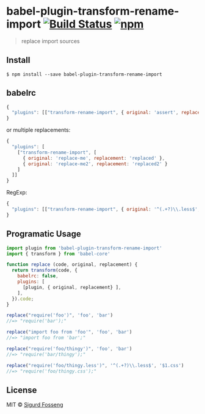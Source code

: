 # babel-plugin-transform-rename-import [![Build Status][travis-image]][travis-url] [![npm][npm-image]][npm-url]
[npm-image]: https://img.shields.io/npm/v/babel-plugin-transform-rename-import.svg?style=flat
[npm-url]: https://npmjs.org/package/babel-plugin-transform-rename-import
[travis-image]: https://travis-ci.org/laat/babel-plugin-transform-rename-import.svg?branch=master
[travis-url]: https://travis-ci.org/laat/babel-plugin-transform-rename-import

> replace import sources

## Install

```
$ npm install --save babel-plugin-transform-rename-import
```

## babelrc
```js
{
  "plugins": [["transform-rename-import", { original: 'assert', replacement: 'power-assert' }]]
}
```

or multiple replacements:
```js
{
  "plugins": [
    ["transform-rename-import", [
      { original: 'replace-me', replacement: 'replaced' },
      { original: 'replace-me2', replacement: 'replaced2' }
    ]
  ]]
}
```

RegExp:
```js
{
  "plugins": [["transform-rename-import", { original: '^(.+?)\\.less$', replacement: '$1.css' }]]
}
```


## Programatic Usage

```javascript
import plugin from 'babel-plugin-transform-rename-import'
import { transform } from 'babel-core'

function replace (code, original, replacement) {
  return transform(code, {
    babelrc: false,
    plugins: [
      [plugin, { original, replacement} ],
    ],
  }).code;
}

replace("require('foo')", 'foo', 'bar')
//=> "require('bar');"

replace("import foo from 'foo'", 'foo', 'bar')
//=> "import foo from 'bar';"

replace("require('foo/thingy')", 'foo', 'bar')
//=> "require('bar/thingy');"

replace("require('foo/thingy.less')", '^(.+?)\\.less$', '$1.css')
//=> "require('foo/thingy.css');"
```

## License

MIT © [Sigurd Fosseng](https://github.com/laat)
